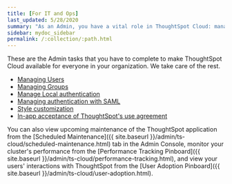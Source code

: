 ```yaml
---
title: [For IT and Ops]
last_updated: 5/28/2020
summary: "As an Admin, you have a vital role in ThoughtSpot Cloud: managing user and group access, local authentication, and integration with SAML."
sidebar: mydoc_sidebar
permalink: /:collection/:path.html
---
```


These are the Admin tasks that you have to complete to make ThoughtSpot Cloud available for everyone in your organization. We take care of the rest.

<ul>
<li><a href="users.html">Managing Users</a></li>
<li><a href="groups.html">Managing Groups</a></li>
<li><a href="authentication-local.html">Manage Local authentication</a></li>
<li><a href="authentication-integration.html">Managing authentication with SAML</a></li>
<li><a href="style-customization.html">Style customization</a></li>
<li><a href="use-agreement.html">In-app acceptance of ThoughtSpot's use agreement</a></li>
</ul>

You can also view upcoming maintenance of the ThoughtSpot application from the [Scheduled Maintenance]({{ site.baseurl }}/admin/ts-cloud/scheduled-maintenance.html) tab in the Admin Console, monitor your cluster's performance from the [Performance Tracking Pinboard]({{ site.baseurl }}/admin/ts-cloud/performance-tracking.html), and view your users' interactions with ThoughtSpot from the [User Adoption Pinboard]({{ site.baseurl }}/admin/ts-cloud/user-adoption.html).
